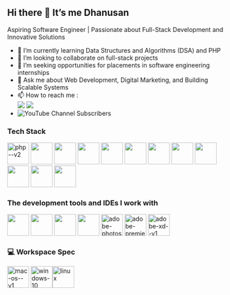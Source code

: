 ## Hi there 👋 It’s me Dhanusan

Aspiring Software Engineer | Passionate about Full-Stack Development and Innovative Solutions
- 🌱 I’m currently learning Data Structures and Algorithms (DSA) and PHP
- 👯 I’m looking to collaborate on full-stack projects
- 🤔 I’m seeking opportunities for placements in software engineering internships
- 💬 Ask me about Web Development, Digital Marketing, and Building Scalable Systems
- 📫 How to reach me :
<br /> [<img src="https://img.shields.io/badge/Twitter-1DA1F2?style=for-the-badge&logo=twitter&logoColor=white" />](https://twitter.com/@Dhanusan__) [<img src="https://img.shields.io/badge/LinkedIn-0077B5?style=for-the-badge&logo=linkedin&logoColor=white" />](https://www.linkedin.com/in/dhanusan/)
- ![YouTube Channel Subscribers](https://img.shields.io/youtube/channel/subscribers/UChM2BnUCtuRkjU3GnwmN_Dg)

### Tech Stack
<img width="50" height="50" src="https://img.icons8.com/nolan/64/php--v2.png" alt="php--v2"/> <img height="50" width="50" src="https://img.icons8.com/color/48/000000/c-plus-plus-logo.png" /> <img height="50" width="50" src="https://img.icons8.com/color/48/000000/java-coffee-cup-logo.png" /> <img height="50" width="50" src="https://img.icons8.com/color/48/000000/html-5.png" /> <img height="50" width="50" src="https://img.icons8.com/color/48/000000/css3.png" /> <img height="50" width="50" src="https://img.icons8.com/color/48/000000/sass.png"/> <img height="50" width="50" src="https://img.icons8.com/color/48/000000/bootstrap.png" /> <img height="50" width="50" src="https://img.icons8.com/color/48/000000/javascript.png"/> <img height="50" width="50" src="https://img.icons8.com/color/48/000000/google-firebase-console.png"/> <img height="50" width="50" src="https://img.icons8.com/color/48/000000/mysql-logo.png"/> <img height="50" width="50" src="https://img.icons8.com/color/48/000000/mongodb.png"/> <img height="50" width="50" src="https://img.icons8.com/color/48/000000/nodejs.png"/> 

### The development tools and IDEs I work with
<img height="50" width="50" src="https://img.icons8.com/color/48/000000/visual-studio-code-2019.png"/> <img height="50" width="50" src="https://img.icons8.com/color/50/000000/git.png"/> <img height="50" src="https://img.icons8.com/color/480/null/notion--v1.png" /> <img height="50" width="50" src="https://img.icons8.com/color/48/000000/figma--v1.png"/> <img height="50" width="50" src="https://img.icons8.com/color/48/adobe-photoshop--v1.png" alt="adobe-photoshop--v1"/> <img height="50" width="50" src="https://img.icons8.com/color/48/adobe-premiere-pro--v1.png" alt="adobe-premiere-pro--v1"/> <img height="50" width="50" src="https://img.icons8.com/color/48/adobe-xd--v1.png" alt="adobe-xd--v1"/>

### 💻 Workspace Spec
 
<img width="50" height="50" src="https://img.icons8.com/ios/50/mac-os--v1.png" alt="mac-os--v1"/> <img width="50" height="50" src="https://img.icons8.com/ios-filled/50/windows-10.png" alt="windows-10"/><img width="50" height="50" src="https://img.icons8.com/metro/26/linux.png" alt="linux"/>


